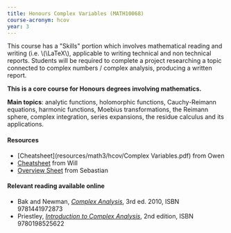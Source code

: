 ```yaml
---
title: Honours Complex Variables (MATH10068)
course-acronym: hcov
year: 3
---
```


This course has a "Skills" portion which involves mathematical reading and writing (i.e. \\(\LaTeX\\), applicable to writing technical and non technical reports. Students will be required to complete a project researching a topic connected to complex numbers / complex analysis, producing a written report.

**This is a core course for Honours degrees involving mathematics.**

**Main topics**: analytic functions, holomorphic functions, Cauchy-Reimann equations, harmonic functions, Moebius transformations, the Reimann sphere, complex integration, series expansions, the residue calculus and its applications.

#### Resources

- [Cheatsheet](resources/math3/hcov/Complex Variables.pdf) from Owen
- [Cheatsheet](resources/math3/hcov/Complex_Formula_Sheet.pdf) from Will
- [Overview Sheet](https://github.com/smueksch/complex-analysis-overview) from Sebastian

#### Relevant reading available online

- Bak and Newman, [*Complex Analysis*](https://discovered.ed.ac.uk/permalink/f/gfso8q/44UOE_ALMA21149529720002466), 3rd ed. 2010, ISBN 9781441972873
- Priestley, [*Introduction to Complex Analysis*](https://discovered.ed.ac.uk/permalink/f/1s15qcp/TN_cdi_askewsholts_vlebooks_9780191583339), 2nd edition, ISBN 9780198525622